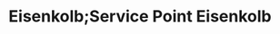 ---
title: "Eisenkolb;Service Point Eisenkolb"
url: /oberharz-am-brocken/eisenkolb-service-point-eisenkolb/
shop: Elektronik
---